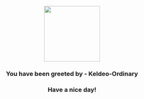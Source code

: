 <p align="center">
            <img src="https://raw.githubusercontent.com/PokeAPI/sprites/master/sprites/pokemon/647.png" width="150" height="150">
          </p>
          <h3 align="center">You have been greeted by - <b>Keldeo-Ordinary</b></h3>
          <h3 align="center">Have a nice day!</h3>
        